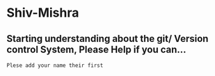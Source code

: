 # Shiv-Mishra 
## Starting understanding about the git/ Version control System, Please Help if you can...

`Plese add your name their first `
